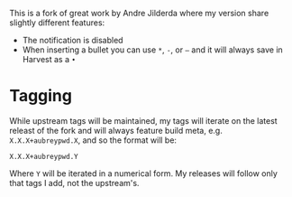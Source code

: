 This is a fork of great work by Andre Jilderda where my version share slightly different features:

- The notification is disabled
- When inserting a bullet you can use `*`, `-`, or `–` and it will always save in Harvest as a `•`

# Tagging

While upstream tags will be maintained, my tags will iterate on the latest releast of the fork and will always feature build meta, e.g. `X.X.X+aubreypwd.X`, and so the format will be:

```
X.X.X+aubreypwd.Y
```

Where `Y` will be iterated in a numerical form. My releases will follow only that tags I add, not the upstream's.
